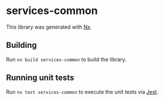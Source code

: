 # services-common

This library was generated with [Nx](https://nx.dev).

## Building

Run `nx build services-common` to build the library.

## Running unit tests

Run `nx test services-common` to execute the unit tests via [Jest](https://jestjs.io).
